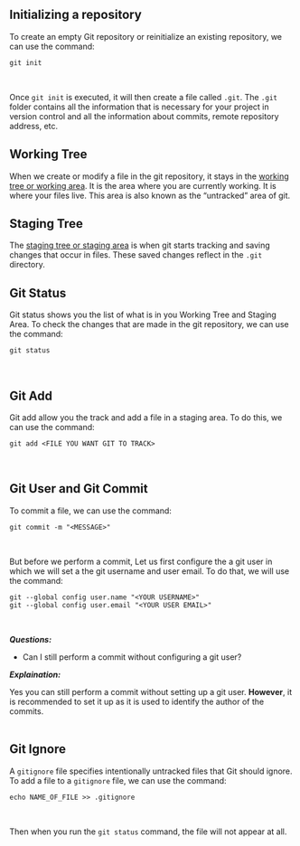## Initializing a repository

To create an empty Git repository or reinitialize an existing repository, we can use the command:
```
git init
```
<br>

Once ```git init``` is executed, it will then create a file called ```.git```. The ```.git``` folder contains all the information that is necessary for your project in version control and all the information about commits, remote repository address, etc.

## Working Tree

When we create or modify a file in the git repository, it stays in the [working tree or working area](https://medium.com/@lucasmaurer/git-gud-the-working-tree-staging-area-and-local-repo-a1f0f4822018). It is the area where you are currently working. It is where your files live. This area is also known as the “untracked” area of git.

## Staging Tree

The [staging tree or staging area](https://medium.com/@lucasmaurer/git-gud-the-working-tree-staging-area-and-local-repo-a1f0f4822018) is when git starts tracking and saving changes that occur in files. These saved changes reflect in the ```.git``` directory.

## Git Status

Git status shows you the list of what is in you Working Tree and Staging Area. To check the changes that are made in the git repository, we can use the command:
```
git status
```
<br>

## Git Add

Git add allow you the track and add a file in a staging area. To do this, we can use the command:
```
git add <FILE YOU WANT GIT TO TRACK>
```
<br>

## Git User and Git Commit

To commit a file, we can use the command:
```
git commit -m "<MESSAGE>"
```
<br>

But before we perform a commit, Let us first configure the a git user in which we will set a the git username and user email. To do that, we will use the command:
```
git --global config user.name "<YOUR USERNAME>"
git --global config user.email "<YOUR USER EMAIL>"
```
<br>

***Questions:***

* Can I still perform a commit without configuring a git user?

***Explaination:***

Yes you can still perform a commit without setting up a git user. **However**, it is recommended to set it up as it is used to identify the author of the commits.
<br>
<br>

## Git Ignore

A ```gitignore``` file specifies intentionally untracked files that Git should ignore. To add a file to a ```gitignore``` file, we can use the command:
```
echo NAME_OF_FILE >> .gitignore
```
<br>

Then when you run the ```git status``` command, the file will not appear at all.


